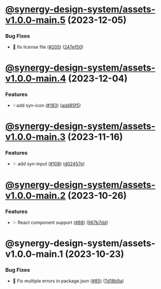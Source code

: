 # [@synergy-design-system/assets-v1.0.0-main.5](https://github.com/SickDesignSystem/synergy/compare/assets/1.0.0-main.4...assets/1.0.0-main.5) (2023-12-05)


### Bug Fixes

* 🤔 fix license file ([#205](https://github.com/SickDesignSystem/synergy/issues/205)) ([247ef50](https://github.com/SickDesignSystem/synergy/commit/247ef505e29fe59ca17c362855bd7095a359b305))

# [@synergy-design-system/assets-v1.0.0-main.4](https://github.com/SickDesignSystem/synergy/compare/assets/1.0.0-main.3...assets/1.0.0-main.4) (2023-12-04)


### Features

* ✨add syn-icon ([#183](https://github.com/SickDesignSystem/synergy/issues/183)) ([add85f5](https://github.com/SickDesignSystem/synergy/commit/add85f553579b5806e1feb0ad78171ca26a7b20d))

# [@synergy-design-system/assets-v1.0.0-main.3](https://github.com/SickDesignSystem/synergy/compare/assets/1.0.0-main.2...assets/1.0.0-main.3) (2023-11-16)


### Features

* ✨ add syn-input ([#108](https://github.com/SickDesignSystem/synergy/issues/108)) ([d02457e](https://github.com/SickDesignSystem/synergy/commit/d02457e3a4f71911aefa1694037a639deee14ddb))

# [@synergy-design-system/assets-v1.0.0-main.2](https://github.com/SickDesignSystem/synergy/compare/assets/1.0.0-main.1...assets/1.0.0-main.2) (2023-10-26)


### Features

* ✨ React component support ([#88](https://github.com/SickDesignSystem/synergy/issues/88)) ([967b7dd](https://github.com/SickDesignSystem/synergy/commit/967b7ddce3f2e1f6a1c55898c1368f0560947101))

# @synergy-design-system/assets-v1.0.0-main.1 (2023-10-23)


### Bug Fixes

* 🤔 Fix multiple errors in package.json ([#85](https://github.com/SickDesignSystem/synergy/issues/85)) ([7d18b9a](https://github.com/SickDesignSystem/synergy/commit/7d18b9a43c836a33f9f1beaefd18c4c2abf937c4))
